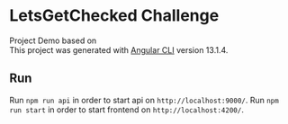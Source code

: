 # LetsGetChecked Challenge

Project Demo based on  
This project was generated with [Angular CLI](https://github.com/angular/angular-cli) version 13.1.4.

## Run

Run `npm run api` in order to start api on `http://localhost:9000/`.
Run `npm run start` in order to start frontend on `http://localhost:4200/`.
